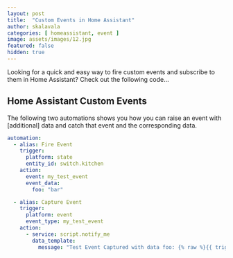```yaml
---
layout: post
title:  "Custom Events in Home Assistant"
author: skalavala
categories: [ homeassistant, event ]
image: assets/images/12.jpg
featured: false
hidden: true
---
```


Looking for a quick and easy way to fire custom events and subscribe to them in Home Assistant? Check out the following code...

## Home Assistant Custom Events

<p>The following two automations shows you how you can raise an event with [additional] data and catch that event and the corresponding data.</p>

```yaml
automation:
  - alias: Fire Event
    trigger:
      platform: state
      entity_id: switch.kitchen
    action:
      event: my_test_event
      event_data:
        foo: "bar"

  - alias: Capture Event
    trigger:
      platform: event
      event_type: my_test_event
    action:
      - service: script.notify_me
        data_template:
          message: "Test Event Captured with data foo: {% raw %}{{ trigger.event.data.foo }}{% endraw %}"
```
